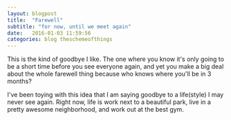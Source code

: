 ```yaml
---
layout: blogpost
title:  "Farewell"
subtitle: "for now, until we meet again"
date:   2016-01-03 11:59:56
categories: blog theschemeofthings
---
```


This is the kind of goodbye I like. The one where you know it's only going to be a short time before you see everyone again, and yet you make a big deal about the whole farewell thing because who knows where you'll be in 3 months?

I've been toying with this idea that I am saying goodbye to a life(style) I may never see again. Right now, life is work next to a beautiful park, live in a pretty awesome neighborhood, and work out at the best gym.
